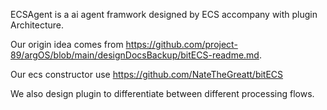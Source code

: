 ECSAgent is a ai agent framwork designed by ECS accompany with plugin Architecture.

Our origin idea comes from https://github.com/project-89/argOS/blob/main/designDocsBackup/bitECS-readme.md.

Our ecs constructor use https://github.com/NateTheGreatt/bitECS

We also design plugin to differentiate between different processing flows.
